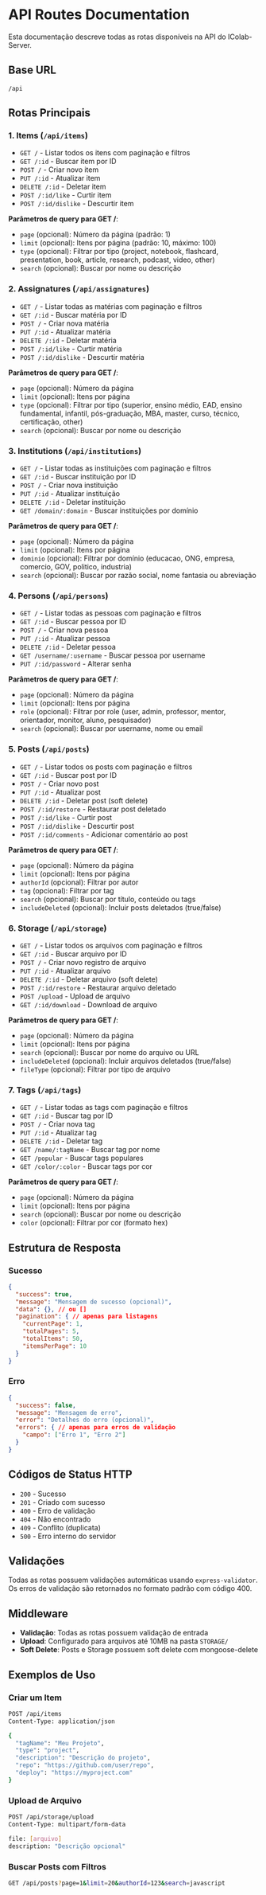 # API Routes Documentation

Esta documentação descreve todas as rotas disponíveis na API do IColab-Server.

## Base URL
```
/api
```

## Rotas Principais

### 1. Items (`/api/items`)
- `GET /` - Listar todos os itens com paginação e filtros
- `GET /:id` - Buscar item por ID
- `POST /` - Criar novo item
- `PUT /:id` - Atualizar item
- `DELETE /:id` - Deletar item
- `POST /:id/like` - Curtir item
- `POST /:id/dislike` - Descurtir item

**Parâmetros de query para GET /**:
- `page` (opcional): Número da página (padrão: 1)
- `limit` (opcional): Itens por página (padrão: 10, máximo: 100)
- `type` (opcional): Filtrar por tipo (project, notebook, flashcard, presentation, book, article, research, podcast, video, other)
- `search` (opcional): Buscar por nome ou descrição

### 2. Assignatures (`/api/assignatures`)
- `GET /` - Listar todas as matérias com paginação e filtros
- `GET /:id` - Buscar matéria por ID
- `POST /` - Criar nova matéria
- `PUT /:id` - Atualizar matéria
- `DELETE /:id` - Deletar matéria
- `POST /:id/like` - Curtir matéria
- `POST /:id/dislike` - Descurtir matéria

**Parâmetros de query para GET /**:
- `page` (opcional): Número da página
- `limit` (opcional): Itens por página
- `type` (opcional): Filtrar por tipo (superior, ensino médio, EAD, ensino fundamental, infantil, pós-graduação, MBA, master, curso, técnico, certificação, other)
- `search` (opcional): Buscar por nome ou descrição

### 3. Institutions (`/api/institutions`)
- `GET /` - Listar todas as instituições com paginação e filtros
- `GET /:id` - Buscar instituição por ID
- `POST /` - Criar nova instituição
- `PUT /:id` - Atualizar instituição
- `DELETE /:id` - Deletar instituição
- `GET /domain/:domain` - Buscar instituições por domínio

**Parâmetros de query para GET /**:
- `page` (opcional): Número da página
- `limit` (opcional): Itens por página
- `dominio` (opcional): Filtrar por domínio (educacao, ONG, empresa, comercio, GOV, politico, industria)
- `search` (opcional): Buscar por razão social, nome fantasia ou abreviação

### 4. Persons (`/api/persons`)
- `GET /` - Listar todas as pessoas com paginação e filtros
- `GET /:id` - Buscar pessoa por ID
- `POST /` - Criar nova pessoa
- `PUT /:id` - Atualizar pessoa
- `DELETE /:id` - Deletar pessoa
- `GET /username/:username` - Buscar pessoa por username
- `PUT /:id/password` - Alterar senha

**Parâmetros de query para GET /**:
- `page` (opcional): Número da página
- `limit` (opcional): Itens por página
- `role` (opcional): Filtrar por role (user, admin, professor, mentor, orientador, monitor, aluno, pesquisador)
- `search` (opcional): Buscar por username, nome ou email

### 5. Posts (`/api/posts`)
- `GET /` - Listar todos os posts com paginação e filtros
- `GET /:id` - Buscar post por ID
- `POST /` - Criar novo post
- `PUT /:id` - Atualizar post
- `DELETE /:id` - Deletar post (soft delete)
- `POST /:id/restore` - Restaurar post deletado
- `POST /:id/like` - Curtir post
- `POST /:id/dislike` - Descurtir post
- `POST /:id/comments` - Adicionar comentário ao post

**Parâmetros de query para GET /**:
- `page` (opcional): Número da página
- `limit` (opcional): Itens por página
- `authorId` (opcional): Filtrar por autor
- `tag` (opcional): Filtrar por tag
- `search` (opcional): Buscar por título, conteúdo ou tags
- `includeDeleted` (opcional): Incluir posts deletados (true/false)

### 6. Storage (`/api/storage`)
- `GET /` - Listar todos os arquivos com paginação e filtros
- `GET /:id` - Buscar arquivo por ID
- `POST /` - Criar novo registro de arquivo
- `PUT /:id` - Atualizar arquivo
- `DELETE /:id` - Deletar arquivo (soft delete)
- `POST /:id/restore` - Restaurar arquivo deletado
- `POST /upload` - Upload de arquivo
- `GET /:id/download` - Download de arquivo

**Parâmetros de query para GET /**:
- `page` (opcional): Número da página
- `limit` (opcional): Itens por página
- `search` (opcional): Buscar por nome do arquivo ou URL
- `includeDeleted` (opcional): Incluir arquivos deletados (true/false)
- `fileType` (opcional): Filtrar por tipo de arquivo

### 7. Tags (`/api/tags`)
- `GET /` - Listar todas as tags com paginação e filtros
- `GET /:id` - Buscar tag por ID
- `POST /` - Criar nova tag
- `PUT /:id` - Atualizar tag
- `DELETE /:id` - Deletar tag
- `GET /name/:tagName` - Buscar tag por nome
- `GET /popular` - Buscar tags populares
- `GET /color/:color` - Buscar tags por cor

**Parâmetros de query para GET /**:
- `page` (opcional): Número da página
- `limit` (opcional): Itens por página
- `search` (opcional): Buscar por nome ou descrição
- `color` (opcional): Filtrar por cor (formato hex)

## Estrutura de Resposta

### Sucesso
```json
{
  "success": true,
  "message": "Mensagem de sucesso (opcional)",
  "data": {}, // ou []
  "pagination": { // apenas para listagens
    "currentPage": 1,
    "totalPages": 5,
    "totalItems": 50,
    "itemsPerPage": 10
  }
}
```

### Erro
```json
{
  "success": false,
  "message": "Mensagem de erro",
  "error": "Detalhes do erro (opcional)",
  "errors": { // apenas para erros de validação
    "campo": ["Erro 1", "Erro 2"]
  }
}
```

## Códigos de Status HTTP

- `200` - Sucesso
- `201` - Criado com sucesso
- `400` - Erro de validação
- `404` - Não encontrado
- `409` - Conflito (duplicata)
- `500` - Erro interno do servidor

## Validações

Todas as rotas possuem validações automáticas usando `express-validator`. Os erros de validação são retornados no formato padrão com código 400.

## Middleware

- **Validação**: Todas as rotas possuem validação de entrada
- **Upload**: Configurado para arquivos até 10MB na pasta `STORAGE/`
- **Soft Delete**: Posts e Storage possuem soft delete com mongoose-delete

## Exemplos de Uso

### Criar um Item
```bash
POST /api/items
Content-Type: application/json

{
  "tagName": "Meu Projeto",
  "type": "project",
  "description": "Descrição do projeto",
  "repo": "https://github.com/user/repo",
  "deploy": "https://myproject.com"
}
```

### Upload de Arquivo
```bash
POST /api/storage/upload
Content-Type: multipart/form-data

file: [arquivo]
description: "Descrição opcional"
```

### Buscar Posts com Filtros
```bash
GET /api/posts?page=1&limit=20&authorId=123&search=javascript
```
